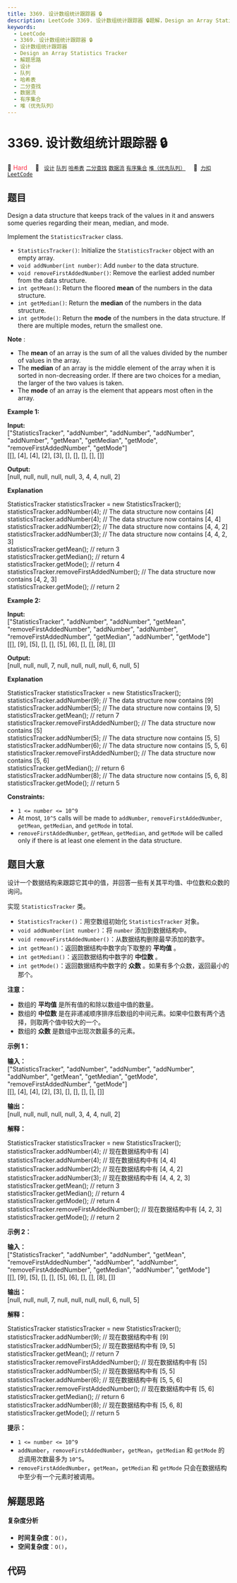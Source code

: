 ```yaml
---
title: 3369. 设计数组统计跟踪器 🔒
description: LeetCode 3369. 设计数组统计跟踪器 🔒题解，Design an Array Statistics Tracker，包含解题思路、复杂度分析以及完整的 JavaScript 代码实现。
keywords:
  - LeetCode
  - 3369. 设计数组统计跟踪器 🔒
  - 设计数组统计跟踪器
  - Design an Array Statistics Tracker
  - 解题思路
  - 设计
  - 队列
  - 哈希表
  - 二分查找
  - 数据流
  - 有序集合
  - 堆（优先队列）
---
```


# 3369. 设计数组统计跟踪器 🔒

🔴 <font color=#ff334b>Hard</font>&emsp; 🔖&ensp; [`设计`](/tag/design.md) [`队列`](/tag/queue.md) [`哈希表`](/tag/hash-table.md) [`二分查找`](/tag/binary-search.md) [`数据流`](/tag/data-stream.md) [`有序集合`](/tag/ordered-set.md) [`堆（优先队列）`](/tag/heap-priority-queue.md)&emsp; 🔗&ensp;[`力扣`](https://leetcode.cn/problems/design-an-array-statistics-tracker) [`LeetCode`](https://leetcode.com/problems/design-an-array-statistics-tracker)

## 题目

Design a data structure that keeps track of the values in it and answers some
queries regarding their mean, median, and mode.

Implement the `StatisticsTracker` class.

  * `StatisticsTracker()`: Initialize the `StatisticsTracker` object with an empty array.
  * `void addNumber(int number)`: Add `number` to the data structure.
  * `void removeFirstAddedNumber()`: Remove the earliest added number from the data structure.
  * `int getMean()`: Return the floored **mean** of the numbers in the data structure.
  * `int getMedian()`: Return the **median** of the numbers in the data structure.
  * `int getMode()`: Return the **mode** of the numbers in the data structure. If there are multiple modes, return the smallest one.

**Note** :

  * The **mean** of an array is the sum of all the values divided by the number of values in the array.
  * The **median** of an array is the middle element of the array when it is sorted in non-decreasing order. If there are two choices for a median, the larger of the two values is taken.
  * The **mode** of an array is the element that appears most often in the array.



**Example 1:**

**Input:**  
["StatisticsTracker", "addNumber", "addNumber", "addNumber", "addNumber",
"getMean", "getMedian", "getMode", "removeFirstAddedNumber", "getMode"]  
[[], [4], [4], [2], [3], [], [], [], [], []]

**Output:**  
[null, null, null, null, null, 3, 4, 4, null, 2]

**Explanation**

StatisticsTracker statisticsTracker = new StatisticsTracker();  
statisticsTracker.addNumber(4); // The data structure now contains [4]  
statisticsTracker.addNumber(4); // The data structure now contains [4, 4]  
statisticsTracker.addNumber(2); // The data structure now contains [4, 4, 2]  
statisticsTracker.addNumber(3); // The data structure now contains [4, 4, 2,
3]  
statisticsTracker.getMean(); // return 3  
statisticsTracker.getMedian(); // return 4  
statisticsTracker.getMode(); // return 4  
statisticsTracker.removeFirstAddedNumber(); // The data structure now contains
[4, 2, 3]  
statisticsTracker.getMode(); // return 2

**Example 2:**

**Input:**  
["StatisticsTracker", "addNumber", "addNumber", "getMean",
"removeFirstAddedNumber", "addNumber", "addNumber", "removeFirstAddedNumber",
"getMedian", "addNumber", "getMode"]  
[[], [9], [5], [], [], [5], [6], [], [], [8], []]

**Output:**  
[null, null, null, 7, null, null, null, null, 6, null, 5]

**Explanation**

StatisticsTracker statisticsTracker = new StatisticsTracker();  
statisticsTracker.addNumber(9); // The data structure now contains [9]  
statisticsTracker.addNumber(5); // The data structure now contains [9, 5]  
statisticsTracker.getMean(); // return 7  
statisticsTracker.removeFirstAddedNumber(); // The data structure now contains
[5]  
statisticsTracker.addNumber(5); // The data structure now contains [5, 5]  
statisticsTracker.addNumber(6); // The data structure now contains [5, 5, 6]  
statisticsTracker.removeFirstAddedNumber(); // The data structure now contains
[5, 6]  
statisticsTracker.getMedian(); // return 6  
statisticsTracker.addNumber(8); // The data structure now contains [5, 6, 8]  
statisticsTracker.getMode(); // return 5



**Constraints:**

  * `1 <= number <= 10^9`
  * At most, `10^5` calls will be made to `addNumber`, `removeFirstAddedNumber`, `getMean`, `getMedian`, and `getMode` in total.
  * `removeFirstAddedNumber`, `getMean`, `getMedian`, and `getMode` will be called only if there is at least one element in the data structure.


## 题目大意

设计一个数据结构来跟踪它其中的值，并回答一些有关其平均值、中位数和众数的询问。

实现 `StatisticsTracker` 类。

  * `StatisticsTracker()`：用空数组初始化 `StatisticsTracker` 对象。
  * `void addNumber(int number)`：将 `number` 添加到数据结构中。
  * `void removeFirstAddedNumber()`：从数据结构删除最早添加的数字。
  * `int getMean()`：返回数据结构中数字向下取整的 **平均值** 。
  * `int getMedian()`：返回数据结构中数字的 **中位数** 。
  * `int getMode()`：返回数据结构中数字的 **众数** 。如果有多个众数，返回最小的那个。

**注意：**

  * 数组的 **平均值** 是所有值的和除以数组中值的数量。
  * 数组的 **中位数** 是在非递减顺序排序后数组的中间元素。如果中位数有两个选择，则取两个值中较大的一个。
  * 数组的 **众数**  是数组中出现次数最多的元素。



**示例 1：**

**输入：**  
["StatisticsTracker", "addNumber", "addNumber", "addNumber", "addNumber",
"getMean", "getMedian", "getMode", "removeFirstAddedNumber", "getMode"]  
[[], [4], [4], [2], [3], [], [], [], [], []]

**输出：**  
[null, null, null, null, null, 3, 4, 4, null, 2]

**解释：**

StatisticsTracker statisticsTracker = new StatisticsTracker();  
statisticsTracker.addNumber(4); // 现在数据结构中有 [4]  
statisticsTracker.addNumber(4); // 现在数据结构中有 [4, 4]  
statisticsTracker.addNumber(2); // 现在数据结构中有 [4, 4, 2]  
statisticsTracker.addNumber(3); // 现在数据结构中有 [4, 4, 2, 3]  
statisticsTracker.getMean(); // return 3  
statisticsTracker.getMedian(); // return 4  
statisticsTracker.getMode(); // return 4  
statisticsTracker.removeFirstAddedNumber(); // 现在数据结构中有 [4, 2, 3]  
statisticsTracker.getMode(); // return 2

**示例 2：**

**输入：**  
["StatisticsTracker", "addNumber", "addNumber", "getMean",
"removeFirstAddedNumber", "addNumber", "addNumber", "removeFirstAddedNumber",
"getMedian", "addNumber", "getMode"]  
[[], [9], [5], [], [], [5], [6], [], [], [8], []]

**输出：**  
[null, null, null, 7, null, null, null, null, 6, null, 5]

**解释：**

StatisticsTracker statisticsTracker = new StatisticsTracker();  
statisticsTracker.addNumber(9); // 现在数据结构中有 [9]  
statisticsTracker.addNumber(5); // 现在数据结构中有 [9, 5]  
statisticsTracker.getMean(); // return 7  
statisticsTracker.removeFirstAddedNumber(); // 现在数据结构中有 [5]  
statisticsTracker.addNumber(5); // 现在数据结构中有 [5, 5]  
statisticsTracker.addNumber(6); // 现在数据结构中有 [5, 5, 6]  
statisticsTracker.removeFirstAddedNumber(); // 现在数据结构中有 [5, 6]  
statisticsTracker.getMedian(); // return 6  
statisticsTracker.addNumber(8); // 现在数据结构中有 [5, 6, 8]  
statisticsTracker.getMode(); // return 5



**提示：**

  * `1 <= number <= 10^9`
  * `addNumber`，`removeFirstAddedNumber`，`getMean`，`getMedian` 和 `getMode` 的总调用次数最多为 `10^5`。
  * `removeFirstAddedNumber`，`getMean`，`getMedian` 和 `getMode` 只会在数据结构中至少有一个元素时被调用。


## 解题思路

#### 复杂度分析

- **时间复杂度**：`O()`，
- **空间复杂度**：`O()`，

## 代码

```javascript

```